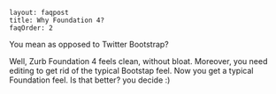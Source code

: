 ```
layout: faqpost
title: Why Foundation 4?
faqOrder: 2
```
You mean as opposed to Twitter Bootstrap?

Well, Zurb Foundation 4 feels clean, without bloat. Moreover, you need editing to get rid of the typical Bootstap feel. Now you get a typical Foundation feel. Is that better? you decide :)
